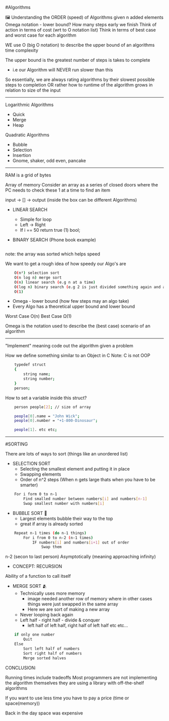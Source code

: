 #Algorithms

🖼 Understanding the ORDER (speed) of Algorithms given n added elements
Omega notation - lower bound? How many steps early we finish
Think of action in terms of cost (wrt to O notation list)
Think in terms of best case and worst case for each algorithm

WE use O (big O notation) to describe the upper bound of an algorithms time complexity

The upper bound is the greatest number of steps is takes to complete

- i.e our Algorithm will NEVER run slower than this

So essentially, we are always rating algorithms by their slowest possible steps to completion
OR rather how to runtime of the algorithm grows in relation to size of the input

---

Logarithmic Algorithms

- Quick
- Merge
- Heap

Quadratic Algorithms

- Bubble
- Selection
- Insertion
- Gnome, shaker, odd even, pancake

---

RAM is a grid of bytes

Array of memory
Consider an array as a series of closed doors where the PC needs to check these 1 at a time to find an item

input → [] → output (inside the box can be different Algorithms)

- LINEAR SEARCH

  - Simple for loop
  - Left → Right
  - If i == 50 return true (1) bool;

- BINARY SEARCH (Phone book example)

```bash

```

note: the array was sorted which helps speed

We want to get a rough idea of how speedy our Algo's are

```bash
    O(n²) selection sort
    O(n log n) merge sort
    O(n) linear search (e.g n at a time)
    O(log n) binary search (e.g 2 is just divided something again and again)
    O(1)
```

- Omega - lower bound (how few steps may an algo take)
- Every Algo has a theoretical upper bound and lower bound

Worst Case O(n)
Best Case Ω(1)

Omega is the notation used to describe the (best case) scenario of an algorithm

---

"Implement" meaning code out the algorithm given a problem

How we define something similar to an Object in C
Note: C is not OOP

```bash
    typedef struct
    {
        string name;
        string number;
    }
    person;
```

How to set a variable inside this struct?

```bash
    person people[2]; // size of array

    people[0].name = "John Wick";
    people[0].number = "+1-800-Dinosaur";

    people[1]. etc etc;
```

---

#SORTING

There are lots of ways to sort (things like an unordered list)

- SELECTION SORT
  - Selecting the smallest element and putting it in place
  - Swapping elements
  - Order of n^2 steps (When n gets large thats when you have to be smarter)

```bash
    For i form 0 to n-1
        Find smalled number between numbers[i] and numbers[n-1]
        Swap smallest number with numbers[i]
```

- BUBBLE SORT 🛁
  - Largest elements bubble their way to the top
  - great if array is already sorted

```bash
    Repeat n-1 times (do n-1 things)
        For i from 0 to n-2 (n-1 times)
            IF numbers[i] and numbers[i+1] out of order
                Swap them
```

n-2 (secon to last person)
Asymptotically (meaning approaching infinity)

- CONCEPT: RECURSION

Ability of a function to call itself

- MERGE SORT 🫂
  - Technically uses more memory
    - image needed another row of memory where in other cases things were just swapped in the same array
    - Here we are sort of making a new array
  - Never looping back again
  - Left half - right half - divide & conquer
    - left half of left half, right half of left half etc etc...

```bash
    if only one number
        Quit
    Else
        Sort left half of numbers
        Sort right half of numbers
        Merge sorted halves

```

CONCLUSION:

Running times include tradeoffs
Most programmers are not implementing the algorithm themselves they are using a library with off-the-shelf algorithms

If you want to use less time you have to pay a price (time or space(memory))

Back in the day space was expensive
